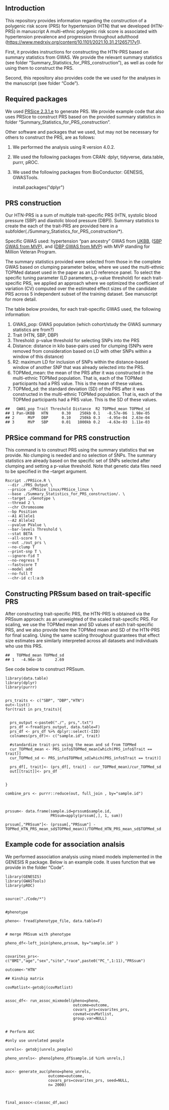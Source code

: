 ## Introduction

This repository provides information regarding the construction of a
polygenic risk score (PRS) for hypertension (HTN) that we developed
(HTN-PRS) in manuscript A multi-ethnic polygenic risk score is associated with hypertension prevalence and progression throughout adulthood (https://www.medrxiv.org/content/10.1101/2021.10.31.21265717v1).

First, it provides instructions for constructing the HTN-PRS based on
summary statistics from GWAS. We provide the relevant summary statistics
(see folder “Summary\_Statistics\_for\_PRS\_construction”), as well as
code for using them to construct the PRS.

Second, this repository also provides code the we used for the analyses
in the manuscript (see folder “Code”).

## Required packages

We used [PRSice 2.3.1.e](https://www.prsice.info "PRSice 2.3.1.e") to
generate PRS. We provide example code that also uses PRSice to construct
PRS based on the provided summary statistics in folder
“Summary\_Statistics\_for\_PRS\_construction”.

Other software and packages that we used, but may not be necessary for
others to construct the PRS, are as follows:  
1. We performed the analysis using R version 4.0.2.  
2. We used the following packages from CRAN: dplyr, tidyverse,
data.table, purrr, pROC.  
3. We used the following packages from BioConductor: GENESIS,
GWASTools.  

    install.packages("dplyr")

## PRS construction

Our HTN-PRS is a sum of multiple trait-specific PRS (HTN, systolic blood
pressure (SBP) and diastolic blood pressure (DBP)). Summary statistics
to create the each of the trait-PRS are provided here in a
subfolder(./Summary\_Statistics\_for\_PRS\_construction/\*).

Specific GWAS used: hypertension “pan ancestry” GWAS from
[UKBB](https://pan.ukbb.broadinstitute.org), ([SBP GWAS from
MVP](https://pubmed.ncbi.nlm.nih.gov/30578418/)), and ([DBP GWAS from
MVP](https://pubmed.ncbi.nlm.nih.gov/30578418/)) with MVP standing for
Million Veteran Program.

The summary statistics provided were selected from
those in the complete GWAS based on clumping parameter below, where we
used the multi-ethnic TOPMed dataset used in the paper as an LD
reference panel. To select the specific tuning parameter (LD parameters,
p-value threshold) for each trait-specific PRS, we applied an approach
where we optimized the coefficient of variation (CV) computed over the
estimated effect sizes of the candidate PRS across 5 independent subset
of the training dataset. See manuscript for more detail.

The table below provides, for each trait-specific GWAS used, the
following information:  

1.  GWAS\_pop: GWAS population (which cohort/study the GWAS summary
    statistics are from?)  
2.  Trait (HTN, SBP, DBP)  
3.  Threshold: p-value threshold for selecting SNPs into the PRS  
4.  Distance: distance in kilo base-pairs used for clumping (SNPs were
    removed from consideration based on LD with other SNPs within a
    window of this distance)  
5.  R2: maximum LD for inclusion of SNPs within the distance-based
    window of another SNP that was already selected into the PRS.  
6.  TOPMed\_mean: the mean of the PRS after it was constructed in the
    multi-ethnic TOPMed population. That is, each of the TOPMed
    participants had a PRS value. This is the mean of these values.  
7.  TOPMed\_sd: the standard deviation (SD) of the PRS after it was
    constructed in the multi-ethnic TOPMed population. That is, each of
    the TOPMed participants had a PRS value. This is the SD of these
    values.

<!-- -->

    ##   GWAS_pop Trait Threshold Distance  R2 TOPMed_mean TOPMed_sd
    ## 1 Pan-UKBB   HTN      0.30    250kb 0.1   -8.57e-06  1.98e-05
    ## 2      MVP   DBP      0.10    250kb 0.3   -4.95e-04  2.63e-04
    ## 3      MVP   SBP      0.01   1000kb 0.2   -4.63e-03  1.11e-03

## PRSice command for PRS construction

This command is to construct PRS using the summary statistics that we
provide. No clumping is needed and no selection of SNPs. The summary
statistics are already based on the specific set of SNPs selected after
clumping and setting a p-value threshold. Note that genetic data files
need to be specified in the –target argument.



    Rscript ./PRSice.R \
     --dir ./PRS_Output \
     --prsice ./PRSice_linux/PRSice_linux \
     --base ./Summary_Statistics_for_PRS_construction/. \
     --target ./Genotype \
     --thread 2 \
     --chr Chromosome 
     --bp Position 
     --A1 Allele1 
     --A2 Allele2 
     --pvalue PValue \
     --bar-levels Threshold \
     --stat BETA 
     --all-score T \
     --out ./out_prs \
     --no-clump T
     --print-snp T \
     --ignore-fid T 
     --no-regress T 
     --fastscore T 
     --model add 
     --no-full T 
     --chr-id c:l:a:b

## Constructing PRSsum based on trait-specific PRS

After constructing trait-specific PRS, the HTN-PRS is obtained via the
PRSsum approach: as an unweighted of the scaled trait-specific PRS. For
scaling, we use the TOPMed mean and SD values of each trait-specific
PRS, and we also provide here the TOPMed mean and SD of the HTN-PRS for
final scaling. Using the same scaling throughout guarantees that effect
size estimates are similarly interpreted across all datasets and
individuals who use this PRS.

    ##   TOPMed_mean TOPMed_sd
    ## 1   -4.96e-16      2.69

See code below to construct PRSsum.

    library(data.table)
    library(dplyr)
    library(purrr)


    prs_traits <- c("SBP", "DBP","HTN")
    out<-list()
    for(trait in prs_traits){
      
      
      prs_output <-paste0("./", prs,".txt")
      prs_df <-fread(prs_output, data.table=F)
      prs_df <- prs_df %>% dplyr::select(-IID)
      colnames(prs_df)<- c("sample.id", trait)
      
      #standardize trait-prs using the mean and sd from TOPMed 
      cur_TOPMed_mean <- PRS_info$TOPMed_mean[which(PRS_info$Trait == trait)]
      cur_TOPMed_sd <- PRS_info$TOPMed_sd[which(PRS_info$Trait == trait)]
      
      prs_df[, trait]<- (prs_df[, trait] - cur_TOPMed_mean)/cur_TOPMed_sd
      out[[trait]]<- prs_df
      
      
    }

    combine_prs <- purrr::reduce(out, full_join , by="sample.id")



    prssum<- data.frame(sample.id=prssum$sample.id, 
                        PRSsum=apply(prssum[,], 1, sum))

    prssum[,"PRSsum"]<- (prssum[,"PRSsum"] - TOPMed_HTN_PRS_mean_sd$TOPMed_mean))/TOPMed_HTN_PRS_mean_sd$TOPMed_sd

## Example code for association analsis

We performed association analysis using mixed models implemented in the
GENESIS R package. Below is an example code. It uses function that we
provide in the folder “Code”.

    library(GENESIS)
    library(GWASTools)
    library(pROC)


    source("./Code/*")


    #phenotype

    pheno<- fread(phenotype_file, data.table=F)


    # merge PRSsum with phenotype

    pheno_df<-left_join(pheno,prssum, by="sample.id" )


    covarites_prs<- c("BMI","age","sex","site","race",paste0("PC_",1:11),"PRSsum")

    outcome<-"HTN"

    ## Kinship matrix

    covMatlist<-getobj(covMatlist)


    assoc_df<- run_assoc_mixmodel(pheno=pheno,
                                  outcome=outcome,
                                  covars_prs=covarites_prs, 
                                  covmat=covMatlist,
                                  group.var=NULL)


    # Perform AUC

    #only use unrelated people

    unrels<- getobj(unrels_people)

    pheno_unrels<- pheno[pheno_df$sample.id %in% unrels,]


    auc<- generate_auc(pheno=pheno_unrels,
                       outcome=outcome,
                       covars_prs=covarites_prs, seed=NULL,
                       n= 2000)



    final_assoc<-c(assoc_df,auc)
    
